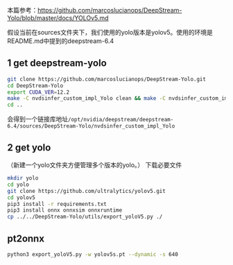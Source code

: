 本篇参考：https://github.com/marcoslucianops/DeepStream-Yolo/blob/master/docs/YOLOv5.md

假设当前在sources文件夹下，我们使用的yolo版本是yolov5。使用的环境是README.md中提到的deepstream-6.4
## 1 get deepstream-yolo
```bash
git clone https://github.com/marcoslucianops/DeepStream-Yolo.git
cd DeepStream-Yolo
export CUDA_VER=12.2
make -C nvdsinfer_custom_impl_Yolo clean && make -C nvdsinfer_custom_impl_Yolo
cd ..
```
会得到一个链接库地址`/opt/nvidia/deepstream/deepstream-6.4/sources/DeepStream-Yolo/nvdsinfer_custom_impl_Yolo`

##  2 get yolo
（新建一个yolo文件夹方便管理多个版本的yolo。）
下载必要文件
```bash
mkdir yolo
cd yolo
git clone https://github.com/ultralytics/yolov5.git
cd yolov5
pip3 install -r requirements.txt
pip3 install onnx onnxsim onnxruntime
cp ../../DeepStream-Yolo/utils/export_yoloV5.py ./
```
## pt2onnx
```bash
python3 export_yoloV5.py -w yolov5s.pt --dynamic -s 640
```
